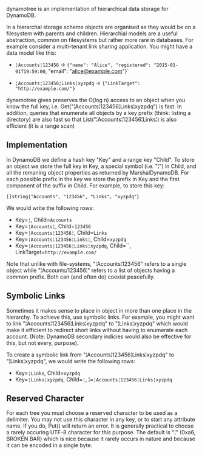 dynamotree is an implementation of hierarchical data storage for DynamoDB.

In a hierarchal storage scheme objects are organised as they would be on a
filesystem with parents and children. Hierarchial models are a useful
abstraction, common on filesystems but rather more rare in databases.
For example consider a multi-tenant link sharing application. You might have
a data model like this:

 - `¦Accounts¦123456` -> `{"name": "Alice", "registered": "2015-01-01T19:59:00`, "email": "alice@example.com"}`

 - `¦Accounts¦123456¦Links¦xyzpdq` -> `{"LinkTarget": "http://example.com/"}`

dynamotree gives preserves the O(log n) access to an object when you know the
full key, i.e. Get("¦Accounts¦123456¦Links¦xyzpdq") is fast. In addition,
queries that enumerate all objects by a key prefix (think: listing a directory)
are also fast so that List("¦Accounts¦123456¦Links¦) is also efficient (it is
a range scan)

## Implementation

In DynamoDB we define a hash key "Key" and a range key "Child". To store an object we store the full key in Key, a special symbol (i.e. "¦") in Child, and all the remaning object properties as returned by MarshalDynamoDB. For each possible prefix in the key we store the prefix in Key and the first component
of the suffix in Child. For example, to store this key:

    []string{"Accounts", "123456", "Links", "xyzpdq"}

We would write the following rows:

 - Key=`¦`, Child=`Accounts`
 - Key=`¦Accounts¦`, Child=`123456`
 - Key=`¦Accounts¦123456¦`, Child=`Links`
 - Key=`¦Accounts¦123456¦Links¦`, Child=`xyzpdq`
 - Key=`¦Accounts¦123456¦Links¦xyzpdq`, Child=``, LinkTarget=`http://example.com/`

Note that unlike with file-systems, "¦Accounts¦123456" refers to a single object while "¦Accounts/123456¦" refers to a list of objects having a common prefix. Both can (and often do) coexist peacefully. 

## Symbolic Links

Sometimes it makes sense to place in object in more than one place in the hierarchy. To achieve this, use symbolic links. For example, you might want to link "¦Accounts¦123456¦Links¦xyzpdq" to "¦Links¦xyzpdq" which would make it efficient to redirect short links without having to enumerate each account. (Note: DynamoDB secondary indicies would also be effective for this, but not every, purpose).

To create a symbolic link from "¦Accounts¦123456¦Links¦xyzpdq" to "¦Links¦xyzpdq", we would write the following rows:

 - Key=`¦Links`, Child=`xyzpdq`
 - Key=`¦Links¦xyzpdq`, Child=`¦`, ¦=`¦Accounts¦123456¦Links¦xyzpdq`

## Reserved Character

For each tree you must choose a reserved character to be used as a delimiter. You may not use this character in any key, or to start any attribute name. If you do, Put() will return an error. It is generally practical to choose a rarely occuring UTF-8 character for this purpose. The default is "¦" (0xa6, BROKEN BAR) which is nice because it rarely occurs in nature and because it can be encoded in a single byte.
